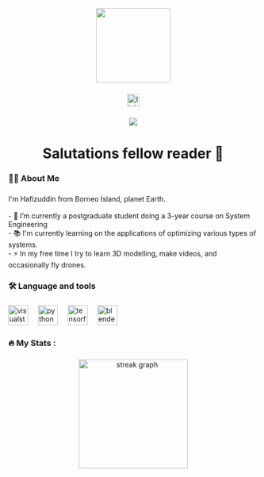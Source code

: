 <div align="center">
  <img height="150" src="https://media.giphy.com/media/M9gbBd9nbDrOTu1Mqx/giphy.gif"  />
</div>

###

<div align="center">
  <a href="https://www.linkedin.com/in/whoishafiz" target="_blank">
    <img src="https://img.shields.io/static/v1?message=LinkedIn&logo=linkedin&label=&color=0077B5&logoColor=white&labelColor=&style=for-the-badge" height="25" alt="linkedin logo"  />
  </a>
</div>

###

<div align="center">
  <img src="https://visitor-badge.laobi.icu/badge?page_id=whoishafiz.whoishafiz&"  />
</div>

###

<h1 align="center">Salutations fellow reader 👋</h1>

###

<h3 align="left">👩‍💻  About Me</h3>

###

<p align="left">I'm Hafizuddin from Borneo Island, planet Earth.<br><br>- 🔭 I’m currently a postgraduate student doing a 3-year course on System Engineering<br>- 📚 I'm currently learning on the applications of optimizing various types of systems.<br>- ⚡ In my free time I try to learn 3D modelling, make videos, and occasionally fly drones.</p>

###

<h3 align="left">🛠 Language and tools</h3>

###

<div align="left">
  <img src="https://cdn.jsdelivr.net/gh/devicons/devicon/icons/visualstudio/visualstudio-plain.svg" height="40" alt="visualstudio logo"  />
  <img width="12" />
  <img src="https://cdn.jsdelivr.net/gh/devicons/devicon/icons/python/python-original.svg" height="40" alt="python logo"  />
  <img width="12" />
  <img src="https://cdn.jsdelivr.net/gh/devicons/devicon/icons/tensorflow/tensorflow-original.svg" height="40" alt="tensorflow logo"  />
  <img width="12" />
  <img src="https://cdn.jsdelivr.net/gh/devicons/devicon/icons/blender/blender-original.svg" height="40" alt="blender logo"  />
</div>

###

<h3 align="left">🔥   My Stats :</h3>

###

<div align="center">
  <img src="https://streak-stats.demolab.com?user=whoishafiz&locale=en&mode=daily&theme=dark&hide_border=false&border_radius=5&order=3" height="220" alt="streak graph"  />
</div>

###
